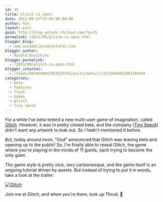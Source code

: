 ```yaml
---
id: 35
title: Glitch is open!
date: 2011-09-27T15:05:00-04:00
author: Ron
layout: post
guid: http://blog-autadv.rhcloud.com/?p=35
permalink: /2011/09/glitch-is-open.html
blogger_blog:
  - www.automationadventures.com
blogger_author:
  - Ronald Bruintjes
blogger_permalink:
  - /2011/09/glitch-is-open.html
blogger_internal:
  - /feeds/8074648837853537542/posts/default/6222098853993244418
categories:
  - beta
  - Features
  - flash
  - Games
  - glitch
  - tiny speck
---
```

For a while I've beta-tested a new multi-user game of imagination, called [Glitch](http://www.glitch.com/). However, it was in pretty closed beta, and the company ([Tiny Speck](http://tinyspeck.com/)) didn't want any artwork to leak out. So I hadn't mentioned it before.

But, today around noon, "God" announced that Glitch was leaving beta and opening up to the public! So, I'm finally able to reveal Glitch, the game where you're playing in the minds of 11 giants, each trying to become the only giant.

The game style is pretty nice, very cartoonesque, and the game itself is an ongoing tutorial driven by quests. But instead of trying to put it in words, take a look at the trailer:

[![Glitch](http://img.youtube.com/vi/vuDYhczbqEQ/0.jpg)](http://www.youtube.com/watch?v=vuDYhczbqEQ)

Join me at Glitch, and when you're there, look up Thrud. 🙂